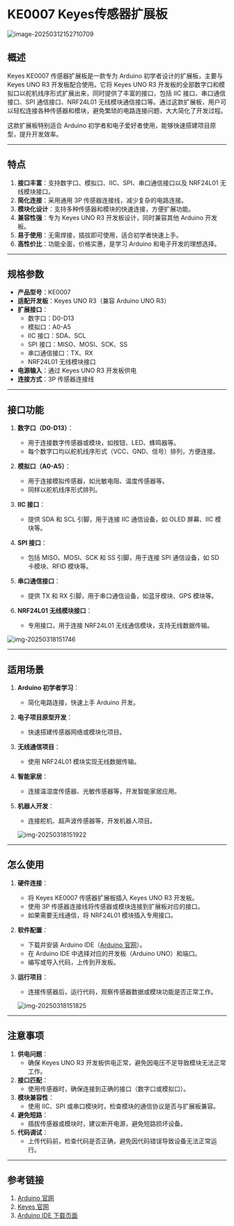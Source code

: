 # KE0007 Keyes传感器扩展板

![image-20250312152710709](media/image-20250312152710709.png)

## 概述
Keyes KE0007 传感器扩展板是一款专为 Arduino 初学者设计的扩展板，主要与 Keyes UNO R3 开发板配合使用。它将 Keyes UNO R3 开发板的全部数字口和模拟口以舵机线序形式扩展出来，同时提供了丰富的接口，包括 IIC 接口、串口通信接口、SPI 通信接口、NRF24L01 无线模块通信接口等。通过这款扩展板，用户可以轻松连接各种传感器和模块，避免繁琐的电路连接问题，大大简化了开发过程。

这款扩展板特别适合 Arduino 初学者和电子爱好者使用，能够快速搭建项目原型，提升开发效率。

---

## 特点
1. **接口丰富**：支持数字口、模拟口、IIC、SPI、串口通信接口以及 NRF24L01 无线模块接口。
2. **简化连接**：采用通用 3P 传感器连接线，减少复杂的电路连接。
3. **模块化设计**：支持多种传感器和模块的快速连接，方便扩展功能。
4. **兼容性强**：专为 Keyes UNO R3 开发板设计，同时兼容其他 Arduino 开发板。
5. **易于使用**：无需焊接，插拔即可使用，适合初学者快速上手。
6. **高性价比**：功能全面，价格实惠，是学习 Arduino 和电子开发的理想选择。

---

## 规格参数
- **产品型号**：KE0007
- **适配开发板**：Keyes UNO R3（兼容 Arduino UNO R3）
- **扩展接口**：
  - 数字口：D0-D13
  - 模拟口：A0-A5
  - IIC 接口：SDA、SCL
  - SPI 接口：MISO、MOSI、SCK、SS
  - 串口通信接口：TX、RX
  - NRF24L01 无线模块接口
- **电源输入**：通过 Keyes UNO R3 开发板供电
- **连接方式**：3P 传感器连接线

---

## 接口功能
1. **数字口（D0-D13）**：
   - 用于连接数字传感器或模块，如按钮、LED、蜂鸣器等。
   - 每个数字口均以舵机线序形式（VCC、GND、信号）排列，方便连接。

2. **模拟口（A0-A5）**：
   - 用于连接模拟传感器，如光敏电阻、温度传感器等。
   - 同样以舵机线序形式排列。

3. **IIC 接口**：
   - 提供 SDA 和 SCL 引脚，用于连接 IIC 通信设备，如 OLED 屏幕、IIC 模块等。

4. **SPI 接口**：
   - 包括 MISO、MOSI、SCK 和 SS 引脚，用于连接 SPI 通信设备，如 SD 卡模块、RFID 模块等。

5. **串口通信接口**：
   - 提供 TX 和 RX 引脚，用于串口通信设备，如蓝牙模块、GPS 模块等。

6. **NRF24L01 无线模块接口**：
   - 专用接口，用于连接 NRF24L01 无线通信模块，支持无线数据传输。

![img-20250318151746](media/img-20250318151746.jpg)

---

## 适用场景
1. **Arduino 初学者学习**：
   - 简化电路连接，快速上手 Arduino 开发。
   
2. **电子项目原型开发**：
   - 快速搭建传感器网络或模块化项目。
   
3. **无线通信项目**：
   - 使用 NRF24L01 模块实现无线数据传输。
   
4. **智能家居**：
   - 连接温湿度传感器、光敏传感器等，开发智能家居应用。
   
5. **机器人开发**：
   - 连接舵机、超声波传感器等，开发机器人项目。
   
   	![img-20250318151922](media/img-20250318151922.png)

---

## 怎么使用
1. **硬件连接**：
   - 将 Keyes KE0007 传感器扩展板插入 Keyes UNO R3 开发板。
   - 使用 3P 传感器连接线将传感器或模块连接到扩展板对应的接口。
   - 如果需要无线通信，将 NRF24L01 模块插入专用接口。

2. **软件配置**：
   - 下载并安装 Arduino IDE（[Arduino 官网](https://www.arduino.cc/)）。
   - 在 Arduino IDE 中选择对应的开发板（Arduino UNO）和端口。
   - 编写或导入代码，上传到开发板。

3. **运行项目**：
   - 连接传感器后，运行代码，观察传感器数据或模块功能是否正常工作。
   
   	![img-20250318151825](media/img-20250318151825.png)

---

## 注意事项
1. **供电问题**：
   - 确保 Keyes UNO R3 开发板供电正常，避免因电压不足导致模块无法正常工作。
2. **接口匹配**：
   - 使用传感器时，确保连接到正确的接口（数字口或模拟口）。
3. **模块兼容性**：
   - 使用 IIC、SPI 或串口模块时，检查模块的通信协议是否与扩展板兼容。
4. **避免短路**：
   - 插拔传感器或模块时，建议断开电源，避免短路损坏设备。
5. **代码调试**：
   - 上传代码前，检查代码是否正确，避免因代码错误导致设备无法正常运行。

---

## 参考链接
1. [Arduino 官网](https://www.arduino.cc/)
2. [Keyes 官网](http://www.keyes-robot.com/)
3. [Arduino IDE 下载页面](https://www.arduino.cc/en/software)



